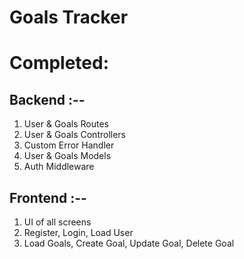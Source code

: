 # Goals Tracker

# Completed:

## Backend :--

1. User & Goals Routes
2. User & Goals Controllers
3. Custom Error Handler
4. User & Goals Models
5. Auth Middleware

## Frontend :--

1. UI of all screens
2. Register, Login, Load User
3. Load Goals, Create Goal, Update Goal, Delete Goal

